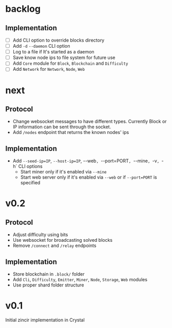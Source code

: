# backlog

## Implementation

- [ ] Add CLI option to override blocks directory
- [ ] Add `-d` `--daemon` CLI option
- [ ] Log to a file if It's started as a daemon
- [ ] Save know node ips to file system for future use
- [ ] Add `Core` module for `Block`, `Blockchain` and `Difficulty`
- [ ] Add `Network` for `Network`, `Node`, `Web`

# next

## Protocol

- Change websocket messages to have different types. Currently Block or IP information
  can be sent through the socket.
- Add `/nodes` endpoint that returns the known nodes' ips

## Implementation

- Add `--seed-ip=IP`, `--host-ip=IP`, --web`, `--port=PORT`, `--mine`, `-v`, `-h` CLI options
  * Start miner only if it's enabled via `--mine`
  * Start web server only if it's enabled via `--web` or if `--port=PORT` is specified

# v0.2

## Protocol

- Adjust difficulty using bits
- Use websocket for broadcasting solved blocks
- Remove `/connect` and `/relay` endpoints

## Implementation

- Store blockchain in `.block/` folder
- Add `Cli`, `Difficulty`, `Emitter`, `Miner`, `Node`, `Storage`, `Web` modules
- Use proper shard folder structure

# v0.1

Initial zincir implementation in Crystal
